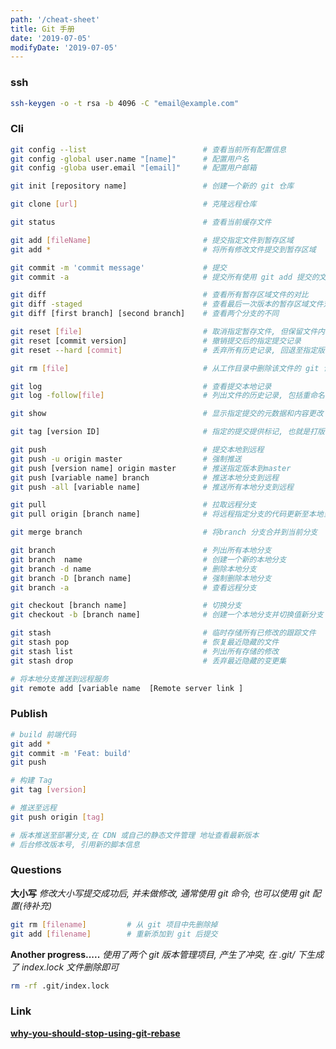 ```yaml
---
path: '/cheat-sheet'
title: Git 手册
date: '2019-07-05'
modifyDate: '2019-07-05'
---
```


<a name="ssh"></a>

### ssh

```bash
ssh-keygen -o -t rsa -b 4096 -C "email@example.com"
```

<a name="Cli"></a>

### Cli

```bash
git config --list                          # 查看当前所有配置信息
git config -global user.name "[name]"      # 配置用户名
git config -globa user.email "[email]"     # 配置用户邮箱

git init [repository name]                 # 创建一个新的 git 仓库

git clone [url]                            # 克隆远程仓库

git status                                 # 查看当前缓存文件

git add [fileName]                         # 提交指定文件到暂存区域
git add *                                  # 将所有修改文件提交到暂存区域

git commit -m 'commit message'             # 提交
git commit -a                              # 提交所有使用 git add 提交的文件

git diff                                   # 查看所有暂存区域文件的对比
git diff -staged                           # 查看最后一次版本的暂存区域文件对比
git diff [first branch] [second branch]    # 查看两个分支的不同

git reset [file]                           # 取消指定暂存文件, 但保留文件内容
git reset [commit version]                 # 撤销提交后的指定提交记录
git reset --hard [commit]                  # 丢弃所有历史记录, 回退至指定版本

git rm [file]                              # 从工作目录中删除该文件的 git 记录

git log                                    # 查看提交本地记录
git log -follow[file]                      # 列出文件的历史记录, 包括重命名

git show                                   # 显示指定提交的元数据和内容更改

git tag [version ID]                       # 指定的提交提供标记, 也就是打版本

git push                                   # 提交本地到远程
git push -u origin master                  # 强制推送
git push [version name] origin master      # 推送指定版本到master
git push [variable name] branch            # 推送本地分支到远程
git push -all [variable name]              # 推送所有本地分支到远程

git pull                                   # 拉取远程分支
git pull origin [branch name]              # 将远程指定分支的代码更新至本地当前分支

git merge branch                           # 将branch 分支合并到当前分支

git branch                                 # 列出所有本地分支
git branch  name                           # 创建一个新的本地分支
git branch -d name                         # 删除本地分支
git branch -D [branch name]                # 强制删除本地分支
git branch -a                              # 查看远程分支

git checkout [branch name]                 # 切换分支
git checkout -b [branch name]              # 创建一个本地分支并切换值新分支

git stash                                  # 临时存储所有已修改的跟踪文件
git stash pop                              # 恢复最近隐藏的文件
git stash list                             # 列出所有存储的修改
git stash drop                             # 丢弃最近隐藏的变更集

# 将本地分支推送到远程服务
git remote add [variable name  [Remote server link ]
```

<ant-divider></ant-divider>

<a name="Publish"></a>

### Publish

```bash
# build 前端代码
git add *
git commit -m 'Feat: build'
git push

# 构建 Tag
git tag [version]

# 推送至远程
git push origin [tag]

# 版本推送至部署分支,在 CDN 或自己的静态文件管理 地址查看最新版本
# 后台修改版本号, 引用新的脚本信息
```

<a name="Questions"></a>

### Questions

**大小写**
_修改大小写提交成功后, 并未做修改, 通常使用 git 命令, 也可以使用 git 配置(待补充)_

```bash
git rm [filename]         # 从 git 项目中先删除掉
git add [filename]        # 重新添加到 git 后提交
```

**Another progress.....**
_使用了两个 git 版本管理项目, 产生了冲突, 在 .git/ 下生成了 index.lock 文件删除即可_

```bash
rm -rf .git/index.lock
```

<a name="Link"></a>

### Link

[**why-you-should-stop-using-git-rebase**](https://medium.com/@fredrikmorken/why-you-should-stop-using-git-rebase-5552bee4fed1)
